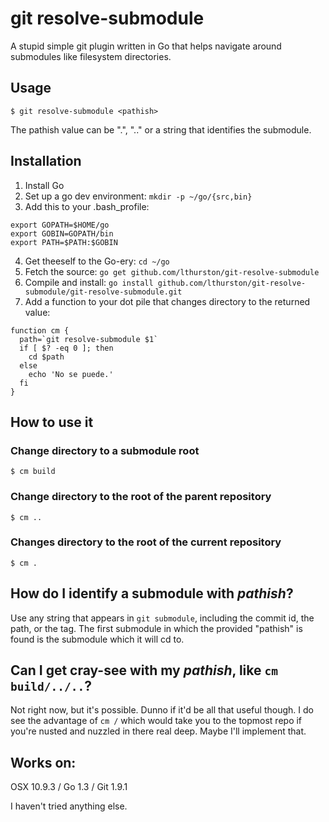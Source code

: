 # git resolve-submodule

A stupid simple git plugin written in Go that helps navigate around submodules
like filesystem directories.

## Usage

`$ git resolve-submodule <pathish>`

The pathish value can be ".", ".." or a string that identifies the submodule.

## Installation

1. Install Go
2. Set up a go dev environment: `mkdir -p ~/go/{src,bin}`
3. Add this to your .bash_profile: 

```
export GOPATH=$HOME/go
export GOBIN=GOPATH/bin
export PATH=$PATH:$GOBIN
```

4. Get theeself to the Go-ery: `cd ~/go`
5. Fetch the source: `go get github.com/lthurston/git-resolve-submodule`
6. Compile and install: `go install github.com/lthurston/git-resolve-submodule/git-resolve-submodule.git`
7. Add a function to your dot pile that changes directory to the returned value:

```
function cm {
  path=`git resolve-submodule $1`
  if [ $? -eq 0 ]; then
    cd $path
  else
    echo 'No se puede.'
  fi
}
```

## How to use it

### Change directory to a submodule root

```
$ cm build
```

### Change directory to the root of the parent repository

```
$ cm ..
```

### Changes directory to the root of the current repository

```
$ cm .
```

## How do I identify a submodule with _pathish_?

Use any string that appears in `git submodule`, including the commit id, the path, or the tag. The first
submodule in which the provided "pathish" is found is the submodule which it will cd to.

## Can I get cray-see with my _pathish_, like `cm build/../..`?

Not right now, but it's possible. Dunno if it'd be all that useful though. I do see the advantage of `cm /` which would take you to the topmost repo if you're nusted and nuzzled in there real deep. Maybe I'll implement that.


## Works on:

OSX 10.9.3 / Go 1.3 / Git 1.9.1

I haven't tried anything else.
